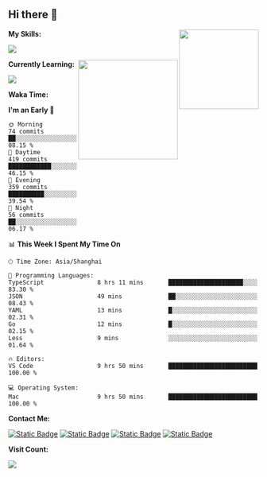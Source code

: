 ## Hi there 👋

<img height=160 align="right" src="https://s2.loli.net/2024/05/01/uw3cVq5TUCnhYLy.png" />

**My Skills:**
<p align="left">
  <a href="https://skillicons.dev">
    <img src="https://skillicons.dev/icons?i=git,docker,go,js,ts,react,vue,tailwind,electron,nextjs&perline=8" />
  </a>
</p>

<a href="https://github.com/anuraghazra/convoychat">
  <img height=200 align="right" src="https://stats.ronki.moe/api/top-langs?username=lonzzi&layout=compact&langs_count=8&card_width=320" />
</a>

**Currently Learning:**
<p align="left">
  <a href="https://skillicons.dev">
    <img src="https://skillicons.dev/icons?i=flutter,dart,py,rust&perline=8" />
  </a>
</p>

**Waka Time:**
<!--START_SECTION:waka-->
**I'm an Early 🐤** 

```text
🌞 Morning                74 commits          ██░░░░░░░░░░░░░░░░░░░░░░░   08.15 % 
🌆 Daytime                419 commits         ████████████░░░░░░░░░░░░░   46.15 % 
🌃 Evening                359 commits         ██████████░░░░░░░░░░░░░░░   39.54 % 
🌙 Night                  56 commits          ██░░░░░░░░░░░░░░░░░░░░░░░   06.17 % 
```


📊 **This Week I Spent My Time On** 

```text
🕑︎ Time Zone: Asia/Shanghai

💬 Programming Languages: 
TypeScript               8 hrs 11 mins       █████████████████████░░░░   83.30 % 
JSON                     49 mins             ██░░░░░░░░░░░░░░░░░░░░░░░   08.43 % 
YAML                     13 mins             █░░░░░░░░░░░░░░░░░░░░░░░░   02.31 % 
Go                       12 mins             █░░░░░░░░░░░░░░░░░░░░░░░░   02.15 % 
Less                     9 mins              ░░░░░░░░░░░░░░░░░░░░░░░░░   01.64 % 

🔥 Editors: 
VS Code                  9 hrs 50 mins       █████████████████████████   100.00 % 

💻 Operating System: 
Mac                      9 hrs 50 mins       █████████████████████████   100.00 % 
```


<!--END_SECTION:waka-->

**Contact Me:**
<p>
  <a href="https://space.bilibili.com/13424328"><img alt="Static Badge" src="https://img.shields.io/badge/bilibili-ColourCode?style=flat-square&logo=bilibili&color=%23fb7299"></a>
  <a href="https://github.com/lonzzi"><img alt="Static Badge" src="https://img.shields.io/badge/GitHub-ColourCode?style=flat-square&logo=GitHub&color=%23555555"></a>
  <a href="https://twitter.com/lonzzi102"><img alt="Static Badge" src="https://img.shields.io/badge/X-ColourCode?style=flat-square&logo=x&color=%231D9BF0"></a>
  <a href="https://t.me/ronkimoe"><img alt="Static Badge" src="https://img.shields.io/badge/telegram-ColourCode?style=flat-square&logo=telegram&color=%23ED1965"></a>
</p>

**Visit Count:**
<p>
  <img src="https://count.ronki.moe/github:lonzzi?theme=rule34&render=pixelated">
</p>
